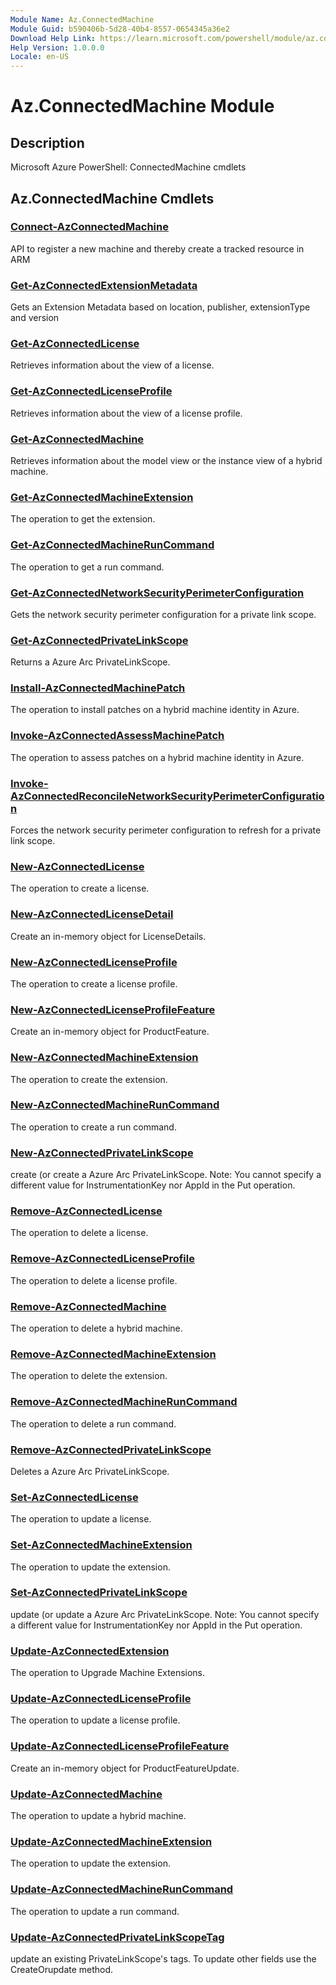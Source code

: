 ```yaml
---
Module Name: Az.ConnectedMachine
Module Guid: b590406b-5d28-40b4-8557-0654345a36e2
Download Help Link: https://learn.microsoft.com/powershell/module/az.connectedmachine
Help Version: 1.0.0.0
Locale: en-US
---
```


# Az.ConnectedMachine Module
## Description
Microsoft Azure PowerShell: ConnectedMachine cmdlets

## Az.ConnectedMachine Cmdlets
### [Connect-AzConnectedMachine](Connect-AzConnectedMachine.md)
API to register a new machine and thereby create a tracked resource in ARM

### [Get-AzConnectedExtensionMetadata](Get-AzConnectedExtensionMetadata.md)
Gets an Extension Metadata based on location, publisher, extensionType and version

### [Get-AzConnectedLicense](Get-AzConnectedLicense.md)
Retrieves information about the view of a license.

### [Get-AzConnectedLicenseProfile](Get-AzConnectedLicenseProfile.md)
Retrieves information about the view of a license profile.

### [Get-AzConnectedMachine](Get-AzConnectedMachine.md)
Retrieves information about the model view or the instance view of a hybrid machine.

### [Get-AzConnectedMachineExtension](Get-AzConnectedMachineExtension.md)
The operation to get the extension.

### [Get-AzConnectedMachineRunCommand](Get-AzConnectedMachineRunCommand.md)
The operation to get a run command.

### [Get-AzConnectedNetworkSecurityPerimeterConfiguration](Get-AzConnectedNetworkSecurityPerimeterConfiguration.md)
Gets the network security perimeter configuration for a private link scope.

### [Get-AzConnectedPrivateLinkScope](Get-AzConnectedPrivateLinkScope.md)
Returns a Azure Arc PrivateLinkScope.

### [Install-AzConnectedMachinePatch](Install-AzConnectedMachinePatch.md)
The operation to install patches on a hybrid machine identity in Azure.

### [Invoke-AzConnectedAssessMachinePatch](Invoke-AzConnectedAssessMachinePatch.md)
The operation to assess patches on a hybrid machine identity in Azure.

### [Invoke-AzConnectedReconcileNetworkSecurityPerimeterConfiguration](Invoke-AzConnectedReconcileNetworkSecurityPerimeterConfiguration.md)
Forces the network security perimeter configuration to refresh for a private link scope.

### [New-AzConnectedLicense](New-AzConnectedLicense.md)
The operation to create a license.

### [New-AzConnectedLicenseDetail](New-AzConnectedLicenseDetail.md)
Create an in-memory object for LicenseDetails.

### [New-AzConnectedLicenseProfile](New-AzConnectedLicenseProfile.md)
The operation to create a license profile.

### [New-AzConnectedLicenseProfileFeature](New-AzConnectedLicenseProfileFeature.md)
Create an in-memory object for ProductFeature.

### [New-AzConnectedMachineExtension](New-AzConnectedMachineExtension.md)
The operation to create the extension.

### [New-AzConnectedMachineRunCommand](New-AzConnectedMachineRunCommand.md)
The operation to create a run command.

### [New-AzConnectedPrivateLinkScope](New-AzConnectedPrivateLinkScope.md)
create (or create  a Azure Arc PrivateLinkScope.
Note: You cannot specify a different value for InstrumentationKey nor AppId in the Put operation.

### [Remove-AzConnectedLicense](Remove-AzConnectedLicense.md)
The operation to delete a license.

### [Remove-AzConnectedLicenseProfile](Remove-AzConnectedLicenseProfile.md)
The operation to delete a license profile.

### [Remove-AzConnectedMachine](Remove-AzConnectedMachine.md)
The operation to delete a hybrid machine.

### [Remove-AzConnectedMachineExtension](Remove-AzConnectedMachineExtension.md)
The operation to delete the extension.

### [Remove-AzConnectedMachineRunCommand](Remove-AzConnectedMachineRunCommand.md)
The operation to delete a run command.

### [Remove-AzConnectedPrivateLinkScope](Remove-AzConnectedPrivateLinkScope.md)
Deletes a Azure Arc PrivateLinkScope.

### [Set-AzConnectedLicense](Set-AzConnectedLicense.md)
The operation to update a license.

### [Set-AzConnectedMachineExtension](Set-AzConnectedMachineExtension.md)
The operation to update the extension.

### [Set-AzConnectedPrivateLinkScope](Set-AzConnectedPrivateLinkScope.md)
update (or update  a Azure Arc PrivateLinkScope.
Note: You cannot specify a different value for InstrumentationKey nor AppId in the Put operation.

### [Update-AzConnectedExtension](Update-AzConnectedExtension.md)
The operation to Upgrade Machine Extensions.

### [Update-AzConnectedLicenseProfile](Update-AzConnectedLicenseProfile.md)
The operation to update a license profile.

### [Update-AzConnectedLicenseProfileFeature](Update-AzConnectedLicenseProfileFeature.md)
Create an in-memory object for ProductFeatureUpdate.

### [Update-AzConnectedMachine](Update-AzConnectedMachine.md)
The operation to update a hybrid machine.

### [Update-AzConnectedMachineExtension](Update-AzConnectedMachineExtension.md)
The operation to update the extension.

### [Update-AzConnectedMachineRunCommand](Update-AzConnectedMachineRunCommand.md)
The operation to update a run command.

### [Update-AzConnectedPrivateLinkScopeTag](Update-AzConnectedPrivateLinkScopeTag.md)
update an existing PrivateLinkScope's tags.
To update other fields use the CreateOrupdate method.


